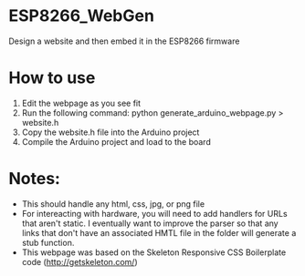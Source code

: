 # ESP8266_WebGen
Design a website and then embed it in the ESP8266 firmware

# How to use
1) Edit the webpage as you see fit
2) Run the following command:
    python generate_arduino_webpage.py > website.h
3) Copy the website.h file into the Arduino project
4) Compile the Arduino project and load to the board

# Notes:
* This should handle any html, css, jpg, or png file
* For intereacting with hardware, you will need to add handlers for URLs that aren't static. I eventually want to improve the parser so that any links that don't have an associated HMTL file in the folder will generate a stub function.
* This webpage was based on the Skeleton Responsive CSS Boilerplate code (http://getskeleton.com/)